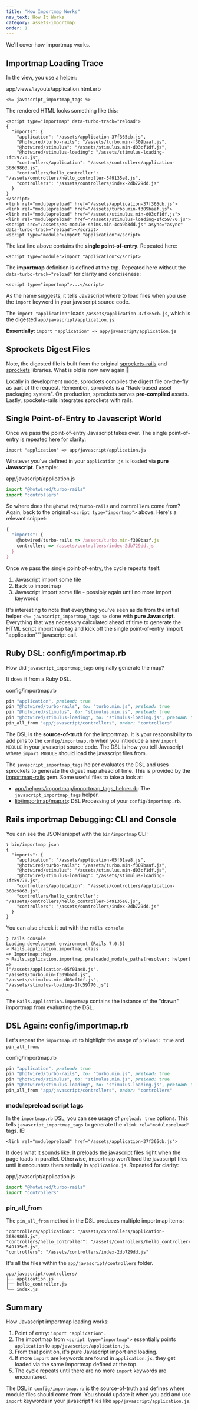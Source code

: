 ```yaml
---
title: "How Importmap Works"
nav_text: How It Works
category: assets-importmap
order: 1
---
```


We'll cover how importmap works.

## Importmap Loading Trace

In the view, you use a helper:

app/views/layouts/application.html.erb

    <%= javascript_importmap_tags %>

The rendered HTML looks something like this:

    <script type="importmap" data-turbo-track="reload">
    {
      "imports": {
        "application": "/assets/application-37f365cb.js",
        "@hotwired/turbo-rails": "/assets/turbo.min-f309baaf.js",
        "@hotwired/stimulus": "/assets/stimulus.min-d03cf1df.js",
        "@hotwired/stimulus-loading": "/assets/stimulus-loading-1fc59770.js",
        "controllers/application": "/assets/controllers/application-368d9863.js",
        "controllers/hello_controller": "/assets/controllers/hello_controller-549135e8.js",
        "controllers": "/assets/controllers/index-2db729dd.js"
      }
    }
    </script>
    <link rel="modulepreload" href="/assets/application-37f365cb.js">
    <link rel="modulepreload" href="/assets/turbo.min-f309baaf.js">
    <link rel="modulepreload" href="/assets/stimulus.min-d03cf1df.js">
    <link rel="modulepreload" href="/assets/stimulus-loading-1fc59770.js">
    <script src="/assets/es-module-shims.min-4ca9b3dd.js" async="async" data-turbo-track="reload"></script>
    <script type="module">import "application"</script>

The last line above contains the **single point-of-entry**. Repeated here:

    <script type="module">import "application"</script>

The **importmap** definition is defined at the top. Repeated here without the `data-turbo-track="reload"` for clarity and conciseness:

    <script type="importmap">...</script>

As the name suggests, it tells Javascript where to load files when you use the `import` keyword in your javascript source code.

The `import "application"` loads `/assets/application-37f365cb.js`, which is the digested `app/javascript/application.js`.

**Essentially**: `import "application" => app/javascript/application.js`

## Sprockets Digest Files

Note, the digested file is built from the original [sprockets-rails](https://github.com/rails/sprockets-rails) and [sprockets](https://github.com/rails/sprockets) libraries. What is old is now new again 🤣

Locally in development mode, sprockets compiles the digest file on-the-fly as part of the request. Remember, sprockets is a "Rack-based asset packaging system". On production, sprockets serves **pre-compiled** assets. Lastly, spockets-rails integrates sprockets with rails.

## Single Point-of-Entry to Javascript World

Once we pass the point-of-entry Javascript takes over. The single point-of-entry is repeated here for clarity:

    import "application" => app/javascript/application.js

Whatever you've defined in your `application.js` is loaded via **pure Javascript**. Example:

app/javascript/application.js

```javascript
import "@hotwired/turbo-rails"
import "controllers"
```

So where does the `@hotwired/turbo-rails` and `controllers` come from? Again, back to the original `<script type="importmap">` above. Here's a relevant snippet:

```javascript
{
  "imports": {
    @hotwired/turbo-rails => /assets/turbo.min-f309baaf.js
    controllers => /assets/controllers/index-2db729dd.js
  }
}
```

Once we pass the single point-of-entry, the cycle repeats itself.

1. Javascript import some file
2. Back to importmap
3. Javascript import some file - possibly again until no more import keywords

It's interesting to note that everything you've seen aside from the initial helper `<%= javascript_importmap_tags %>` done with **pure Javascript**. Everything that was necessary calculated ahead of time to generate the HTML script importmap tag and kick off the single point-of-entry `import "application"`` javascript call.

## Ruby DSL: config/importmap.rb

How did `javascript_importmap_tags` originally generate the map?

It does it from a Ruby DSL.

config/importmap.rb

```ruby
pin "application", preload: true
pin "@hotwired/turbo-rails", to: "turbo.min.js", preload: true
pin "@hotwired/stimulus", to: "stimulus.min.js", preload: true
pin "@hotwired/stimulus-loading", to: "stimulus-loading.js", preload: true
pin_all_from "app/javascript/controllers", under: "controllers"
```

The DSL is the **source-of-truth** for the importmap. It is your responsibility to add pins to the `config/importmap.rb` when you introduce a new `import MODULE` in your javascript source code. The DSL is how you tell Javascript where `import MODULE` should load the javascript files from.

The `javascript_importmap_tags` helper evaluates the DSL and uses sprockets to generate the digest map ahead of time. This is provided by the [importmap-rails](https://github.com/rails/importmap-rails) gem. Some useful files to take a look at:

* [app/helpers/importmap/importmap_tags_helper.rb](https://github.com/rails/importmap-rails/blob/main/app/helpers/importmap/importmap_tags_helper.rb): The `javascript_importmap_tags` helper.
* [lib/importmap/map.rb](https://github.com/rails/importmap-rails/blob/main/lib/importmap/map.rb): DSL Processing of your `config/importmap.rb`.

## Rails importmap Debugging: CLI and Console

You can see the JSON snippet with the `bin/importmap` CLI:

    ❯ bin/importmap json
    {
      "imports": {
        "application": "/assets/application-05f01ae8.js",
        "@hotwired/turbo-rails": "/assets/turbo.min-f309baaf.js",
        "@hotwired/stimulus": "/assets/stimulus.min-d03cf1df.js",
        "@hotwired/stimulus-loading": "/assets/stimulus-loading-1fc59770.js",
        "controllers/application": "/assets/controllers/application-368d9863.js",
        "controllers/hello_controller": "/assets/controllers/hello_controller-549135e8.js",
        "controllers": "/assets/controllers/index-2db729dd.js"
      }
    }

You can also check it out with the `rails console`

    ❯ rails console
    Loading development environment (Rails 7.0.5)
    > Rails.application.importmap.class
    => Importmap::Map
    > Rails.application.importmap.preloaded_module_paths(resolver: helper)
    =>
    ["/assets/application-05f01ae8.js",
    "/assets/turbo.min-f309baaf.js",
    "/assets/stimulus.min-d03cf1df.js",
    "/assets/stimulus-loading-1fc59770.js"]
    >

The `Rails.application.importmap` contains the instance of the "drawn" importmap from evaluating the DSL.

## DSL Again: config/importmap.rb

Let's repeat the `importmap.rb` to highlight the usage of `preload: true` and `pin_all_from`.

config/importmap.rb

```ruby
pin "application", preload: true
pin "@hotwired/turbo-rails", to: "turbo.min.js", preload: true
pin "@hotwired/stimulus", to: "stimulus.min.js", preload: true
pin "@hotwired/stimulus-loading", to: "stimulus-loading.js", preload: true
pin_all_from "app/javascript/controllers", under: "controllers"
```

### modulepreload script tags

In the `importmap.rb` DSL, you can see usage of `preload: true` options. This tells `javascript_importmap_tags` to generate the `<link rel="modulepreload"` tags. IE:

    <link rel="modulepreload" href="/assets/application-37f365cb.js">

It does what it sounds like. It preloads the javascript files right when the page loads in parallel. Otherwise, importmap won't load the javascript files until it encounters them serially in `application.js`. Repeated for clarity:

app/javascript/application.js

```javascript
import "@hotwired/turbo-rails"
import "controllers"
```

### pin_all_from

The `pin_all_from` method in the DSL produces multiple importmap items:

    "controllers/application": "/assets/controllers/application-368d9863.js",
    "controllers/hello_controller": "/assets/controllers/hello_controller-549135e8.js",
    "controllers": "/assets/controllers/index-2db729dd.js"

It's all the files within the `app/javascript/controllers` folder.

    app/javascript/controllers/
    ├── application.js
    ├── hello_controller.js
    └── index.js

## Summary

How Javascript importmap loading works:

1. Point of entry: `import "application"`.
2. The importmap from `<script type="importmap">` essentially points `application` to `app/javascript/application.js`.
3. From that point on, it's pure Javascript import and loading.
4. If more `import` are keywords are found in `application.js`, they get loaded via the same importmap defined at the top.
5. The cycle repeats until there are no more `import` keywords are encountered.

The DSL in `config/importmap.rb` is the source-of-truth and defines where module files should come from. You should update it when you add and use `import` keywords in your javascript files like `app/javascript/application.js`.
